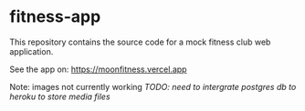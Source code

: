 # fitness-app

This repository contains the source code for a mock fitness club web application.

See the app on:
https://moonfitness.vercel.app


Note: images not currently working
*TODO: need to intergrate postgres db to heroku to store media files*
